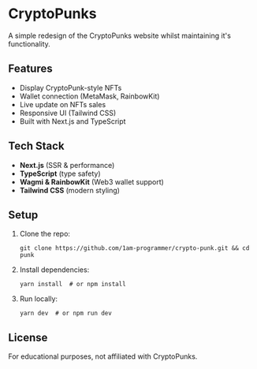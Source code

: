 # CryptoPunks

A simple redesign of the CryptoPunks website whilst maintaining it's functionality.

## Features

- Display CryptoPunk-style NFTs
- Wallet connection (MetaMask, RainbowKit)
- Live update on NFTs sales
- Responsive UI (Tailwind CSS)
- Built with Next.js and TypeScript

## Tech Stack

- **Next.js** (SSR & performance)
- **TypeScript** (type safety)
- **Wagmi & RainbowKit** (Web3 wallet support)
- **Tailwind CSS** (modern styling)

## Setup

1. Clone the repo:
   ```
   git clone https://github.com/1am-programmer/crypto-punk.git && cd punk
   ```
2. Install dependencies:

   ```
   yarn install  # or npm install
   ```

3. Run locally:

   ```
   yarn dev  # or npm run dev
   ```

## License

For educational purposes, not affiliated with CryptoPunks.
